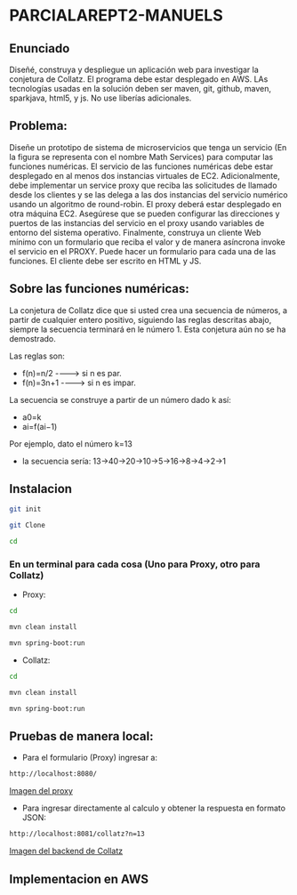 # PARCIALAREPT2-MANUELS
## Enunciado
Diseñé, construya y despliegue un aplicación web para investigar la conjetura de Collatz. El programa debe estar desplegado en AWS. LAs tecnologías usadas en la solución deben ser maven, git, github, maven, sparkjava, html5, y js. No use liberías adicionales.

## Problema:
Diseñe un prototipo de sistema de microservicios que tenga un servicio (En la figura se representa con el nombre Math Services) para computar las funciones numéricas.  El servicio de las funciones numéricas debe estar desplegado en al menos dos instancias virtuales de EC2. Adicionalmente, debe implementar un service proxy que reciba las solicitudes de llamado desde los clientes  y se las delega a las dos instancias del servicio numérico usando un algoritmo de round-robin. El proxy deberá estar desplegado en otra máquina EC2. Asegúrese que se pueden configurar las direcciones y puertos de las instancias del servicio en el proxy usando variables de entorno del sistema operativo.  Finalmente, construya un cliente Web mínimo con un formulario que reciba el valor y de manera asíncrona invoke el servicio en el PROXY. Puede hacer un formulario para cada una de las funciones. El cliente debe ser escrito en HTML y JS.

## Sobre las funciones numéricas:
La conjetura de Collatz dice que si usted crea una secuencia de números, a partir de cualquier entero positivo, siguiendo las reglas descritas abajo, siempre la secuencia terminará en le número 1. Esta conjetura aún no se ha demostrado.

Las reglas son:

 * f(n)=n/2 ----> si n es par.
 * f(n)=3n+1 ----> si n es impar.
 
La secuencia se construye a partir de un número dado k así:

* a0=k
* ai=f(ai−1)

Por ejemplo, dato el número k=13

* la secuencia sería: 13→40→20→10→5→16→8→4→2→1

## Instalacion
```bash
git init
```
```bash
git Clone
```
```bash
cd
```
### En un terminal para cada cosa (Uno para Proxy, otro para Collatz)

* Proxy:
```bash
cd
```
```bash
mvn clean install
```
```bash
mvn spring-boot:run
```
* Collatz:
```bash
cd
```
```bash
mvn clean install
```
```bash
mvn spring-boot:run
```

## Pruebas de manera local:
* Para el formulario (Proxy) ingresar a:

```bash
http://localhost:8080/
```
[Imagen del proxy](images/img1.png)

* Para ingresar directamente al calculo y obtener la respuesta en formato JSON:

```bash
http://localhost:8081/collatz?n=13
```
[Imagen del backend de Collatz](images/img2.png)

## Implementacion en AWS
